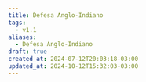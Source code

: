 ```yaml
---
title: Defesa Anglo-Indiano
tags:
  - v1.1
aliases:
  - Defesa Anglo-Indiano
draft: true
created_at: 2024-07-12T20:03:18-03:00
updated_at: 2024-10-12T15:32:03-03:00
---
```


